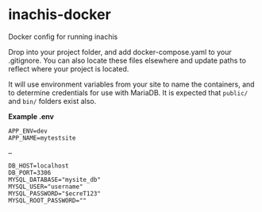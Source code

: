 # inachis-docker
Docker config for running inachis

Drop into your project folder, and add docker-compose.yaml to your .gitignore. You can also locate these files elsewhere and update paths to reflect where your project is located.

It will use environment variables from your site to name the containers, and to determine credentials for use with MariaDB. It is expected that `public/` and `bin/` folders exist also.

**Example .env**
```
APP_ENV=dev
APP_NAME=mytestsite

…

DB_HOST=localhost
DB_PORT=3306
MYSQL_DATABASE="mysite_db"
MYSQL_USER="username"
MYSQL_PASSWORD="$ecreT123"
MYSQL_ROOT_PASSWORD=""
```
